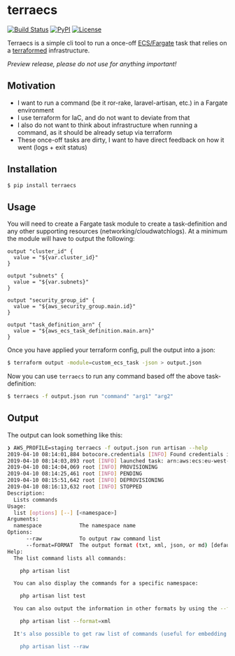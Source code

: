 # terraecs

[![Build Status](https://travis-ci.org/lifeofguenter/terraecs.svg?branch=master)](https://travis-ci.org/lifeofguenter/terraecs)
[![PyPI](https://img.shields.io/pypi/v/terraecs.svg)](https://pypi.org/project/terraecs/)
[![License](https://img.shields.io/github/license/lifeofguenter/terraecs.svg)](LICENSE)

Terraecs is a simple cli tool to run a once-off [ECS/Fargate](https://aws.amazon.com/fargate/) task that relies on a [terraformed](https://www.terraform.io/) infrastructure.

_Preview release, please do not use for anything important!_

## Motivation

* I want to run a command (be it ror-rake, laravel-artisan, etc.) in a Fargate environment
* I use terraform for IaC, and do not want to deviate from that
* I also do not want to think about infrastructure when running a command, as it should be already setup via terraform
* These once-off tasks are dirty, I want to have direct feedback on how it went (logs + exit status)

## Installation

```bash
$ pip install terraecs
```

## Usage

You will need to create a Fargate task module to create a task-definition and any other supporting resources (networking/cloudwatchlogs). At a minimum the module will have to output the following:

```hcl
output "cluster_id" {
  value = "${var.cluster_id}"
}

output "subnets" {
  value = "${var.subnets}"
}

output "security_group_id" {
  value = "${aws_security_group.main.id}"
}

output "task_definition_arn" {
  value = "${aws_ecs_task_definition.main.arn}"
}
```

Once you have applied your terraform config, pull the output into a json:

```bash
$ terraform output -module=custom_ecs_task -json > output.json
```

Now you can use `terraecs` to run any command based off the above task-definition:

```bash
$ terraecs -f output.json run "command" "arg1" "arg2"
```

## Output

The output can look something like this:

```bash
❯ AWS_PROFILE=staging terraecs -f output.json run artisan --help
2019-04-10 08:14:01,884 botocore.credentials [INFO] Found credentials in shared credentials file: ~/.aws/credentials
2019-04-10 08:14:03,893 root [INFO] launched task: arn:aws:ecs:eu-west-1:1111111111111:task/staging-main/4544cfd6f10e4ff0b16458666362cbd9
2019-04-10 08:14:04,069 root [INFO] PROVISIONING
2019-04-10 08:14:25,461 root [INFO] PENDING
2019-04-10 08:15:51,642 root [INFO] DEPROVISIONING
2019-04-10 08:16:13,632 root [INFO] STOPPED
Description:
  Lists commands
Usage:
  list [options] [--] [<namespace>]
Arguments:
  namespace            The namespace name
Options:
      --raw            To output raw command list
      --format=FORMAT  The output format (txt, xml, json, or md) [default: "txt"]
Help:
  The list command lists all commands:

    php artisan list

  You can also display the commands for a specific namespace:

    php artisan list test

  You can also output the information in other formats by using the --format option:

    php artisan list --format=xml

  It's also possible to get raw list of commands (useful for embedding command runner):

    php artisan list --raw
```
